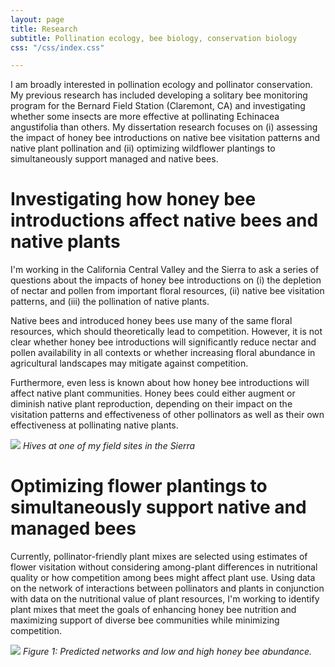 ```yaml
---
layout: page
title: Research
subtitle: Pollination ecology, bee biology, conservation biology
css: "/css/index.css"

---
```


I am broadly interested in pollination ecology and pollinator conservation. My previous research has included developing a solitary bee monitoring program for the Bernard Field Station (Claremont, CA) and investigating whether some insects are more effective at pollinating Echinacea angustifolia than others. My dissertation research focuses on (i) assessing the impact of honey bee introductions on native bee visitation patterns and native plant pollination and (ii) optimizing wildflower plantings to simultaneously support managed and native bees.


# Investigating how honey bee introductions affect native bees and native plants

I'm working in the California Central Valley and the Sierra to ask a series of questions about the impacts of honey bee introductions on (i) the depletion of nectar and pollen from important floral resources, (ii) native bee visitation patterns, and (iii) the pollination of native plants.

Native bees and introduced honey bees use many of the same floral resources, which should theoretically lead to competition. However, it is not clear whether honey bee introductions will significantly reduce nectar and pollen availability in all contexts or whether increasing floral abundance in agricultural landscapes may mitigate against competition. 

Furthermore, even less is known about how honey bee introductions will affect native plant communities. Honey bees could either augment or diminish native plant reproduction, depending on their impact on the visitation patterns and effectiveness of other pollinators as well as their own effectiveness at pollinating native plants.

<a id=""></a>
![](../img/sierra_hives.png)
*Hives at one of my field sites in the Sierra*


# Optimizing flower plantings to simultaneously support native and managed bees

Currently, pollinator-friendly plant mixes are selected using estimates of flower visitation without considering among-plant differences in nutritional quality or how competition among bees might affect plant use. Using data on the network of interactions between pollinators and plants in conjunction with data on the nutritional value of plant resources, I'm working to identify plant mixes that meet the goals of enhancing honey bee nutrition and maximizing support of diverse bee communities while minimizing competition.  

<a id="figure1"></a>
![](../img/figs/NDSEG_fig.png)
*Figure 1: Predicted networks and low and high honey bee abundance.*





